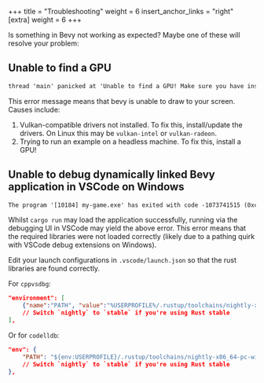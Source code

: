 +++
title = "Troubleshooting"
weight = 6
insert_anchor_links = "right"
[extra]
weight = 6
+++

Is something in Bevy not working as expected? Maybe one of these will resolve your problem:

## Unable to find a GPU

```txt
thread 'main' panicked at 'Unable to find a GPU! Make sure you have installed required drivers!'
```

This error message means that bevy is unable to draw to your screen.
Causes include:

1. Vulkan-compatible drivers not installed. To fix this, install/update the drivers. On Linux this may be `vulkan-intel` or `vulkan-radeon`.
2. Trying to run an example on a headless machine. To fix this, install a GPU!

## Unable to debug dynamically linked Bevy application in VSCode on Windows

```txt
The program '[10184] my-game.exe' has exited with code -1073741515 (0xc0000135).
```

Whilst `cargo run` may load the application successfully, running via the debugging UI in VSCode may yield the above error. This error means
that the required libraries were not loaded correctly (likely due to a pathing quirk with VSCode debug extensions on Windows).

Edit your launch configurations in `.vscode/launch.json` so that the rust libraries are found correctly.

For `cppvsdbg`:

```json
"environment": [
    {"name":"PATH", "value":"%USERPROFILE%/.rustup/toolchains/nightly-x86_64-pc-windows-msvc/bin;${workspaceFolder}/target/debug/deps;%PATH%"}
    // Switch `nightly` to `stable` if you're using Rust stable
],
```

Or for `codelldb`:

```json
"env": {
    "PATH": "${env:USERPROFILE}/.rustup/toolchains/nightly-x86_64-pc-windows-msvc/bin;${workspaceFolder}/target/debug/deps;${env:PATH}",
    // Switch `nightly` to `stable` if you're using Rust stable
},
```
